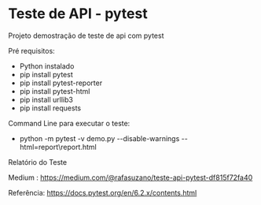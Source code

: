 # Teste de API - pytest
Projeto demostração de teste de api com pytest

Pré requisitos:
  - Python instalado
  - pip install pytest
  - pip install pytest-reporter
  -  pip install pytest-html
  - pip install urllib3
  - pip  install requests

Command Line para executar o teste:
  - python -m pytest -v demo.py --disable-warnings  --html=report\report.html

Relatório do Teste

Medium : https://medium.com/@rafasuzano/teste-api-pytest-df815f72fa40

Referência: https://docs.pytest.org/en/6.2.x/contents.html
